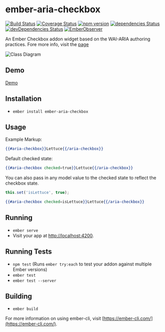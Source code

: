# ember-aria-checkbox

[![Build Status](https://travis-ci.org/rajasegar/ember-aria-checkbox.svg?branch=master)](https://travis-ci.org/rajasegar/ember-aria-checkbox) 
[![Coverage Status](https://coveralls.io/repos/github/rajasegar/ember-aria-checkbox/badge.svg?branch=master)](https://coveralls.io/github/rajasegar/ember-aria-checkbox?branch=master)
[![npm version](http://img.shields.io/npm/v/ember-aria-checkbox.svg?style=flat)](https://npmjs.org/package/ember-aria-checkbox "View this project on npm")
[![dependencies Status](https://david-dm.org/rajasegar/ember-aria-checkbox/status.svg)](https://david-dm.org/rajasegar/ember-aria-checkbox)
[![devDependencies Status](https://david-dm.org/rajasegar/ember-aria-checkbox/dev-status.svg)](https://david-dm.org/rajasegar/ember-aria-checkbox?type=dev)
[![EmberObserver](http://emberobserver.com/badges/ember-aria-checkbox.svg?branch=master)](http://emberobserver.com/addons/ember-aria-checkbox)


An Ember Checkbox addon widget based on the WAI-ARIA authoring practices.
Fore more info, visit the [page](https://www.w3.org/TR/wai-aria-practices-1.1/#checkbox)

![Class Diagram](https://raw.githubusercontent.com/rajasegar/ember-aria-checkbox/master/class-diagram.png)

## Demo

[Demo](http://rajasegar.github.io/ember-aria-checkbox/)



## Installation

* `ember install ember-aria-checkbox`

## Usage
Example Markup:

```hbs
{{#aria-checkbox}}Lettuce{{/aria-checkbox}}
```

Default checked state:

```hbs
{{#aria-checkbox checked=true}}Lettuce{{/aria-checkbox}}
```

You can also pass in any model value to the checked state to reflect the checkbox state.

```js
this.set('isLettuce', true);
```

```hbs
{{#aria-checkbox checked=isLettuce}}Lettuce{{/aria-checkbox}}
```



## Running

* `ember serve`
* Visit your app at [http://localhost:4200](http://localhost:4200).

## Running Tests

* `npm test` (Runs `ember try:each` to test your addon against multiple Ember versions)
* `ember test`
* `ember test --server`

## Building

* `ember build`

For more information on using ember-cli, visit [https://ember-cli.com/](https://ember-cli.com/).

